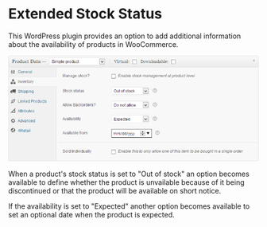 # Extended Stock Status

This WordPress plugin provides an option to add additional information about the availability of products in WooCommerce.

![](assets/images/screenshot.png?raw=true)

When a product's stock status is set to "Out of stock" an option becomes available to define whether the product is unvailable because of it being discontinued or that the product will be available on short notice.

If the availability is set to "Expected" another option becomes available to set an optional date when the product is expected.
